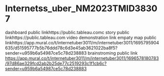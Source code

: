 # Internetss_uber_NM2023TMID38307
dashboard public linkhttps://public.tableau.comc
story public linkhttps://public.tableau.com
video demonstration link
empaty map public linkhttps://app.mural.co/t/internetuber3011/m/internetuber3011/1695795904635/d51595777b5b76ddd78c6d3e45ab3621022ba8f5?sender=u959b6a54987ce5c78d238883
brainstroming public link https://app.mural.co/t/internetuber3011/m/internetuber3011/1696578180783/97d86ae329fcd2ab2b25de77c2519293c1f1cb6c?sender=u959b6a54987ce5c78d238883
